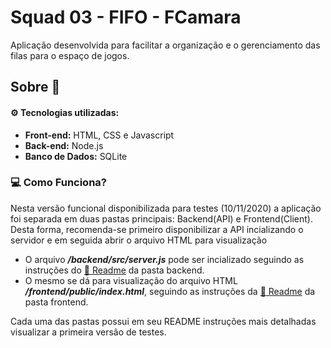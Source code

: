 # Squad 03 - FIFO - FCamara
Aplicação desenvolvida para facilitar a organização e o gerenciamento das filas para o espaço de jogos.

## Sobre :book: 

#### :gear: Tecnologias utilizadas:
- **Front-end:** HTML, CSS e Javascript
- **Back-end:** Node.js
- **Banco de Dados:** SQLite

### :computer: Como Funciona?
Nesta versão funcional disponibilizada para testes (10/11/2020) a aplicação foi separada em duas pastas principais: Backend(API) e Frontend(Client). Desta forma, recomenda-se primeiro disponibilizar a API incializando o servidor e em seguida abrir o arquivo HTML para visualização
<br>
- O arquivo  ***/backend/src/server.js*** pode ser incializado seguindo as instruções do <a href="https://github.com/leovdn/squad3-fifo/tree/dev/backend" >:file_folder: Readme</a> da pasta backend.
- O mesmo se dá para visualização do arquivo HTML ***/frontend/public/index.html***, seguindo as instruções da <a href="https://github.com/leovdn/squad3-fifo/tree/dev/backend" >:file_folder: Readme</a> da pasta frontend.

Cada uma das pastas possui em seu README instruções mais detalhadas visualizar a primeira versão de testes.
